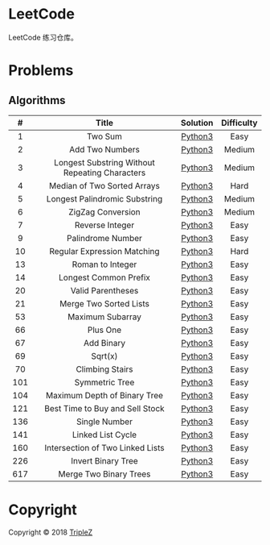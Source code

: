 # LeetCode

LeetCode 练习仓库。

# Problems

## Algorithms

|#| Title|Solution|Difficulty|
|:----:|:----:|:----:|:----:|
|1 | Two Sum | [Python3](py3/1.py) | Easy|
|2 |Add Two Numbers |[Python3](py3/2.py)| Medium|
|3 |Longest Substring Without Repeating Characters | [Python3](py3/3.py) | Medium |
|4| Median of Two Sorted Arrays |[Python3](py3/4.py)|Hard|
|5| Longest Palindromic Substring | [Python3](py3/5.py) | Medium|
|6| ZigZag Conversion |[Python3](py3/6.py) | Medium|
|7| Reverse Integer | [Python3](py3/7.py) | Easy |
|9| Palindrome Number | [Python3](py3/9.py) | Easy |
|10| Regular Expression Matching | [Python3](py3/10.py) | Hard |
|13| Roman to Integer | [Python3](py3/13.py) | Easy |
|14| Longest Common Prefix | [Python3](py3/14.py) | Easy |
|20| Valid Parentheses | [Python3](py3/20.py) | Easy |
|21| Merge Two Sorted Lists | [Python3](py3/21.py) | Easy |
|53| Maximum Subarray | [Python3](py3/53.py) | Easy |
|66| Plus One | [Python3](py3/66.py) | Easy |
|67| Add Binary | [Python3](py3/67.py) | Easy |
|69| Sqrt(x) | [Python3](py3/69.py) | Easy |
|70| Climbing Stairs | [Python3](py3/70.py) | Easy |
|101| Symmetric Tree | [Python3](py3/101.py) | Easy |
|104| Maximum Depth of Binary Tree | [Python3](py3/104.py) | Easy |
|121| Best Time to Buy and Sell Stock | [Python3](py3/121.py) | Easy |
|136| Single Number | [Python3](py3/136.py) | Easy |
|141| Linked List Cycle | [Python3](py3/141.py) | Easy |
|160| Intersection of Two Linked Lists | [Python3](py3/160.py) | Easy |
|226| Invert Binary Tree | [Python3](py3/226.py) | Easy |
|617| Merge Two Binary Trees | [Python3](py3/617.py) | Easy |


# Copyright

Copyright &copy; 2018 [TripleZ](https://github.com/Triple-Z)
